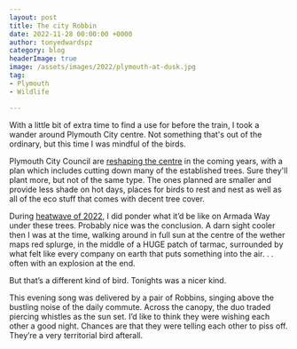 ```yaml
---
layout: post
title: The city Robbin
date: 2022-11-28 00:00:00 +0000
author: tonyedwardspz
category: blog
headerImage: true
image: /assets/images/2022/plymouth-at-dusk.jpg
tag:
- Plymouth
- Wildlife

---
```


With a little bit of extra time to find a use for before the train, I took a wander around Plymouth City centre. Not something that's out of the ordinary, but this time I was mindful of the birds.

Plymouth City Council are [reshaping the centre](https://www.plymouth.gov.uk/learn-about-armada-way-regeneration-plans) in the coming years, with a plan which includes cutting down many of the established trees. Sure they'll plant more, but not of the same type. The ones planned are smaller and provide less shade on hot days, places for birds to rest and nest as well as all of the eco stuff that comes with decent tree cover. 

During [heatwave of 2022](https://en.wikipedia.org/wiki/2022_United_Kingdom_heat_waves#July_heatwave), I did ponder what it’d be like on Armada Way under these trees. Probably nice was the conclusion. A darn sight cooler then I was at the time, walking around in full sun at the centre of the wether maps red splurge, in the middle of a HUGE patch of tarmac, surrounded by what felt like every company on earth that puts something into the air. . . often with an explosion at the end.

But that’s a different kind of bird. Tonights was a nicer kind.

This evening song was delivered by a pair of Robbins, singing above the bustling noise of the daily commute. Across the canopy, the duo traded piercing whistles as the sun set. I’d like to think they were wishing each other a good night. Chances are that they were telling each other to piss off. They’re a very territorial bird afterall.
